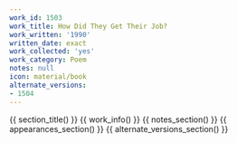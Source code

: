 ```yaml
---
work_id: 1503
work_title: How Did They Get Their Job?
work_written: '1990'
written_date: exact
work_collected: 'yes'
work_category: Poem
notes: null
icon: material/book
alternate_versions:
- 1504
---
```


{{ section_title() }}
{{ work_info() }}
{{ notes_section() }}
{{ appearances_section() }}
{{ alternate_versions_section() }}